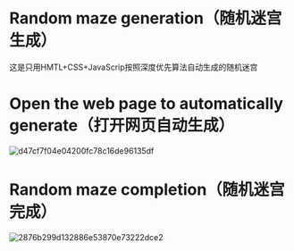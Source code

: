 # Random maze generation（随机迷宫生成）
这是只用HMTL+CSS+JavaScrip按照深度优先算法自动生成的随机迷宫
# Open the web page to automatically generate（打开网页自动生成）
![d47cf7f04e04200fc78c16de96135df](https://github.com/yunli01hegui/Random-maze-generation/assets/134910544/00bc0eb8-8d49-4d7d-925c-4c291475a986)
# Random maze completion（随机迷宫完成）
![2876b299d132886e53870e73222dce2](https://github.com/yunli01hegui/Random-maze-generation/assets/134910544/38b13313-3809-4689-86a1-6f0ece438028)
